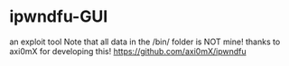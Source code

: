 # ipwndfu-GUI
an exploit tool
Note that all data in the /bin/ folder is NOT mine! thanks to axi0mX for developing this! https://github.com/axi0mX/ipwndfu
